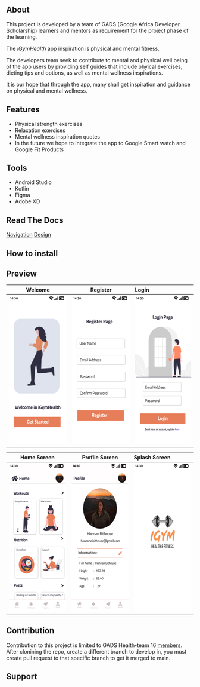 ## About

This project is developed by a team of GADS (Google Africa Developer Scholarship) learners and mentors as requirement for the project phase of the learning.

The *iGymHealth* app inspiration is physical and mental fitness.

The developers team seek to contribute to mental and physical well being of the app users by providing self guides that include phyical exercises, dieting tips and options, as well as mental wellness inspirations.

It is our hope that through the app, many shall get inspiration and guidance on physical and mental wellness.

## Features
* Physical strength exercises
* Relaxation exercises
* Mental wellness inspiration quotes
* In the future we hope to integrate the app to Google Smart watch and Google Fit Products

## Tools
* Android Studio
* Kotlin
* Figma
* Adobe XD

## Read The Docs

[Navigation](docs/navigation.md)
[Design](docs/main.md)

## How to install

## Preview

  Welcome                |    Register        | Login
:-------------------------:|:-------------------------:|:----------------------
<img src="images/preview/welcome-page.png" height="400em" />|<img src="images/preview/register-page.png" height="400em" />|<img src="images/preview/login-page.png" height="400em" />


  Home Screen               |    Profile Screen        | Splash Screen
:-------------------------:|:-------------------------:|:----------------------
<img src="images/preview/home-screen.png" height="400em" />|<img src="images/preview/profile-screen.png" height="400em" />|<img src="images/preview/splash-screen.png" height="400em" />

## Contribution

Contribution to this project is limited to GADS Health-team 16 [members](CONTRIBUTING.md). After clonining the repo, create a different branch to develop in, you must create pull request to that specific branch to get it merged to main.

## Support


